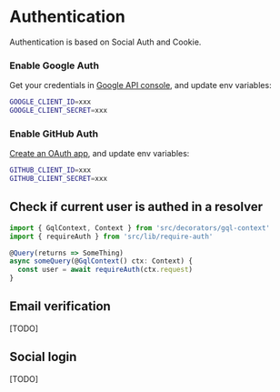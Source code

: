 # Authentication

Authentication is based on Social Auth and Cookie.

### Enable Google Auth

Get your credentials in [Google API console](https://console.developers.google.com/), and update env variables:

```bash
GOOGLE_CLIENT_ID=xxx
GOOGLE_CLIENT_SECRET=xxx
```

### Enable GitHub Auth

[Create an OAuth app](https://github.com/settings/applications/new), and update env variables:

```bash
GITHUB_CLIENT_ID=xxx
GITHUB_CLIENT_SECRET=xxx
```

## Check if current user is authed in a resolver

```ts
import { GqlContext, Context } from 'src/decorators/gql-context'
import { requireAuth } from 'src/lib/require-auth'

@Query(returns => SomeThing)
async someQuery(@GqlContext() ctx: Context) {
  const user = await requireAuth(ctx.request)
}
```

## Email verification

[TODO]

## Social login

[TODO]
